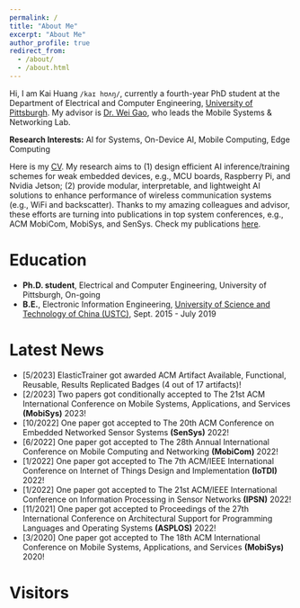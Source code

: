 ```yaml
---
permalink: /
title: "About Me"
excerpt: "About Me"
author_profile: true
redirect_from: 
  - /about/
  - /about.html
---
```



Hi, I am Kai Huang `/kaɪ hʊʌŋ/`, currently a fourth-year PhD student at the Department of Electrical and Computer Engineering, [University of Pittsburgh](https://www.pitt.edu/). My advisor is [Dr. Wei Gao](https://sites.pitt.edu/~weigao/), who leads the Mobile Systems & Networking Lab. 

**Research Interests:** AI for Systems, On-Device AI, Mobile Computing, Edge Computing

Here is my [CV](http://hellokevin07.github.io/files/CV_KaiHuang.pdf). My research aims to (1) design efficient AI inference/training schemes for weak embedded devices, e.g., MCU boards, Raspberry Pi, and Nvidia Jetson; (2) provide modular, interpretable, and lightweight AI solutions to enhance performance of wireless communication systems (e.g., WiFi and backscatter). Thanks to my amazing colleagues and advisor, these efforts are turning into publications in top system conferences, e.g., ACM MobiCom, MobiSys, and SenSys. Check my publications [here](https://hellokevin07.github.io/publications/).


# Education
* <b>Ph.D. student</b>, Electrical and Computer Engineering, University of Pittsburgh, On-going
* <b>B.E.</b>, Electronic Information Engineering, [University of Science and Technology of China (USTC)](https://en.ustc.edu.cn/), Sept. 2015 - July 2019


# Latest News
* [5/2023] ElasticTrainer got awarded ACM Artifact Available, Functional, Reusable, Results Replicated Badges (4 out of 17 artifacts)!
* [2/2023] Two papers got conditionally accepted to The 21st ACM International Conference on Mobile Systems, Applications, and Services <b>(MobiSys)</b> 2023!
* [10/2022] One paper got accepted to The 20th ACM Conference on Embedded Networked Sensor Systems <b>(SenSys)</b> 2022!
* [6/2022] One paper got accepted to The 28th Annual International Conference on Mobile Computing and Networking <b>(MobiCom)</b> 2022!
* [1/2022] One paper got accepted to The 7th ACM/IEEE International Conference on Internet of Things Design and Implementation <b>(IoTDI)</b> 2022!
* [1/2022] One paper got accepted to The 21st ACM/IEEE International Conference on Information Processing in Sensor Networks <b>(IPSN)</b> 2022!
* [11/2021] One paper got accepted to Proceedings of the 27th International Conference on Architectural Support for Programming Languages and Operating Systems <b>(ASPLOS)</b> 2022!
* [3/2020] One paper got accepted to The 18th ACM International Conference on Mobile Systems, Applications, and Services <b>(MobiSys)</b> 2020!

# Visitors
<script type="text/javascript" id="clustrmaps" src="//cdn.clustrmaps.com/map_v2.js?cl=ffffff&w=200&t=n&d=g7u5IUOs5t68iO-I4a8qm8n-jEiqio_uFKOmjHZBpT4&co=2589cf"></script>
